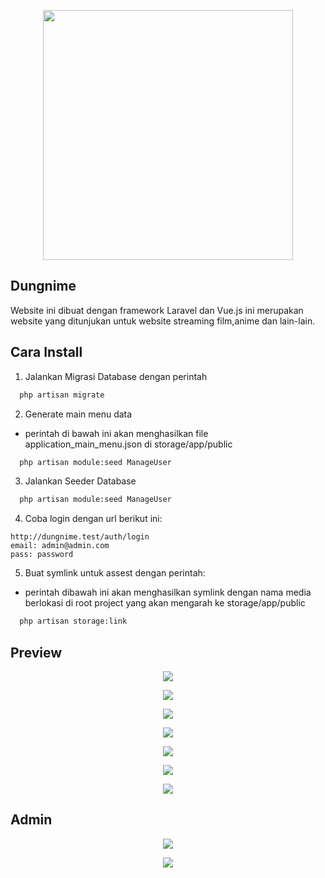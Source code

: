 <p align="center"><a href="https://laravel.com" target="_blank"><img src="https://i.imgur.com/8SvksjG.png" width="400"></a></p>


## Dungnime

Website ini dibuat dengan framework Laravel dan Vue.js ini merupakan website yang ditunjukan untuk website streaming film,anime dan lain-lain.

## Cara Install
1. Jalankan Migrasi Database dengan perintah
```bash
  php artisan migrate
```

2. Generate main menu data
- perintah di bawah ini akan menghasilkan file application_main_menu.json di storage/app/public
```bash
  php artisan module:seed ManageUser
```

3. Jalankan Seeder Database
```bash
  php artisan module:seed ManageUser
```

4. Coba login dengan url berikut ini:
```
http://dungnime.test/auth/login
email: admin@admin.com
pass: password 
```

5. Buat symlink untuk assest dengan perintah:
- perintah dibawah ini akan menghasilkan symlink dengan nama media berlokasi di root project yang akan mengarah ke storage/app/public
```bash
  php artisan storage:link
```


## Preview

<p align="center"><a href="https://imgur.com/gallery/0wuZl5K" target="_blank"><img src="https://i.imgur.com/TRRUMot.png"></a></p>

<p align="center"><a href="https://imgur.com/gallery/y0rYM6Y" target="_blank"><img src="https://i.imgur.com/UTZHCI2.png"></a></p>

<p align="center"><a href="https://imgur.com/gallery/fbNNsmN" target="_blank"><img src="https://i.imgur.com/qQSEcvF.png"></a></p>

<p align="center"><a href="https://imgur.com/gallery/sGZW0kJ" target="_blank"><img src="https://i.imgur.com/fZRrWpx.png"></a></p>

<p align="center"><a href="https://imgur.com/gallery/hjSQS5b" target="_blank"><img src="https://i.imgur.com/p8IApVM.png"></a></p>

<p align="center"><a href="https://imgur.com/gallery/JLasmXM" target="_blank"><img src="https://i.imgur.com/e69F9Tg.png"></a></p>

<p align="center"><a href="https://imgur.com/gallery/qogPu4I" target="_blank"><img src="https://i.imgur.com/hlgHRjG.png"></a></p>

## Admin

<p align="center"><a href="https://imgur.com/gallery/zId2kaS" target="_blank"><img src="https://i.imgur.com/w8o9yGs.png"></a></p>

<p align="center"><a href="https://imgur.com/gallery/ci1VIcf" target="_blank"><img src="https://i.imgur.com/KVjony0.png"></a></p>



